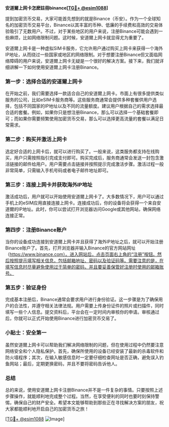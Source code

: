 **安道爾上网卡怎麽註冊binance[[TG💪+ @esim1088](https://t.me/s/esim1088)]**

提到加密货币交易，大家可能首先想到的就是Binance（币安）。作为一个全球知名的加密货币交易平台，Binance以其丰富的币种、低廉的手续费和高效的交易体验吸引了无数用户。不过，对于某些地区的用户来说，注册Binance可能会遇到一些麻烦，比如网络限制问题。这时候，安道爾上网卡就显得尤为重要了。

安道爾上网卡是一种虚拟SIM卡服务，它允许用户通过购买上网卡来获得一个海外IP地址，从而绕过一些国家或地区的网络限制。对于想要注册Binance但又面临网络障碍的用户来说，安道爾上网卡无疑是一个很好的解决方案。接下来，我们就详细讲解一下如何使用安道爾上网卡注册Binance。

### 第一步：选择合适的安道爾上网卡

在开始之前，我们需要选择一款适合自己的安道爾上网卡。市面上有很多提供类似服务的公司，比如eSIM卡服务商等。这些服务商通常会提供多种套餐供用户选择，包括不同国家的IP地址以及不同的流量额度。建议用户根据自己的需求选择最合适的套餐。例如，如果你只是想注册Binance，那么可以选择一个基础套餐即可；而如果你需要频繁使用加密货币交易，那么可以选择更高流量的套餐以满足日常需求。

### 第二步：购买并激活上网卡

选定好合适的上网卡后，就可以进行购买了。一般来说，这类服务都支持在线购买，用户只需按照指引完成支付即可。购买完成后，服务商通常会发送一封包含激活链接的邮件给用户。用户需要点击链接并按照提示完成激活步骤。激活过程一般非常简单，只需输入手机号码或者电子邮件地址即可。

### 第三步：连接上网卡并获取海外IP地址

激活成功后，用户就可以开始使用安道爾上网卡了。大多数情况下，用户可以通过手机上的eSIM应用直接连接上网卡。连接成功后，你的设备将会获得一个来自安道爾的IP地址。此时，你可以尝试打开浏览器访问Google或其他网站，确保网络连接正常。

### 第四步：注册Binance账户

当你的设备成功连接到安道爾上网卡并且获得了海外IP地址之后，就可以开始注册Binance账户了。首先，打开浏览器并输入Binance的官方网站网址（https://www.binance.com）。进入网站后，点击页面右上角的“注册”按钮。然后按照提示填写相关信息，包括邮箱地址、密码以及验证码等。需要注意的是，在填写信息时尽量避免使用过于简单的密码，并且要妥善保管好注册时使用的邮箱账号。

### 第五步：验证身份

完成基本注册后，Binance通常会要求用户进行身份验证。这一步骤是为了确保用户的合法性，并遵守相关法律法规。用户需要上传身份证件的照片或扫描件，同时填写一些个人信息。提交资料后，平台会在一定时间内审核你的申请。审核通过后，你就可以正式开始使用Binance进行加密货币交易了。

### 小贴士：安全第一

虽然安道爾上网卡可以帮助我们解决网络限制的问题，但在使用过程中仍然要注意网络安全和个人隐私保护。首先，确保所使用的设备已经安装了最新的杀毒软件和防火墙程序；其次，在输入敏感信息时一定要仔细检查网址是否正确，避免误入钓鱼网站；最后，定期更换密码，并且不要将密码告诉他人。

### 总结

总的来说，使用安道爾上网卡注册Binance并不是一件复杂的事情。只要按照上述步骤操作，就能顺利地完成整个过程。当然，在享受便利的同时也要时刻保持警惕，确保自己的财产安全。希望本文能够帮助到那些正在寻找解决方案的朋友，祝大家都能顺利地开启自己的加密货币之旅！

[[TG💪+ @esim1088](https://t.me/s/esim1088) ![Image](https://i.postimg.cc/4NQfJmqS/Snipaste-2025-05-13-00-14-12.png)]